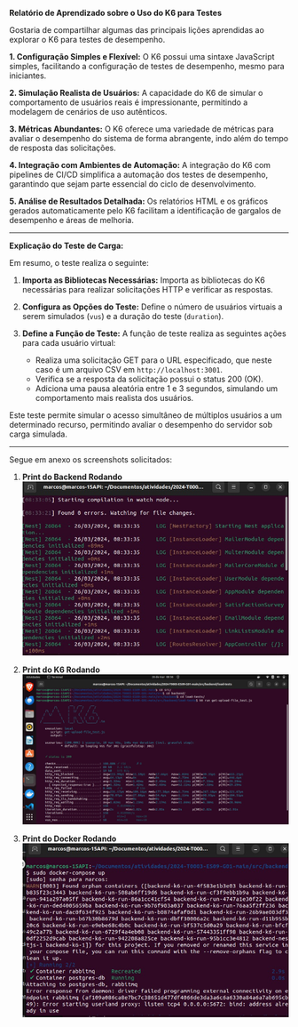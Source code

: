 **Relatório de Aprendizado sobre o Uso do K6 para Testes**

Gostaria de compartilhar algumas das principais lições aprendidas ao explorar o K6 para testes de desempenho.

**1. Configuração Simples e Flexível:**
   O K6 possui uma sintaxe JavaScript simples, facilitando a configuração de testes de desempenho, mesmo para iniciantes.

**2. Simulação Realista de Usuários:**
   A capacidade do K6 de simular o comportamento de usuários reais é impressionante, permitindo a modelagem de cenários de uso autênticos.

**3. Métricas Abundantes:**
   O K6 oferece uma variedade de métricas para avaliar o desempenho do sistema de forma abrangente, indo além do tempo de resposta das solicitações.

**4. Integração com Ambientes de Automação:**
   A integração do K6 com pipelines de CI/CD simplifica a automação dos testes de desempenho, garantindo que sejam parte essencial do ciclo de desenvolvimento.

**5. Análise de Resultados Detalhada:**
   Os relatórios HTML e os gráficos gerados automaticamente pelo K6 facilitam a identificação de gargalos de desempenho e áreas de melhoria.

---

**Explicação do Teste de Carga:**

Em resumo, o teste realiza o seguinte:

1. **Importa as Bibliotecas Necessárias:** Importa as bibliotecas do K6 necessárias para realizar solicitações HTTP e verificar as respostas.

2. **Configura as Opções do Teste:** Define o número de usuários virtuais a serem simulados (`vus`) e a duração do teste (`duration`).

3. **Define a Função de Teste:** A função de teste realiza as seguintes ações para cada usuário virtual:
   - Realiza uma solicitação GET para o URL especificado, que neste caso é um arquivo CSV em `http://localhost:3001`.
   - Verifica se a resposta da solicitação possui o status 200 (OK).
   - Adiciona uma pausa aleatória entre 1 e 3 segundos, simulando um comportamento mais realista dos usuários.

Este teste permite simular o acesso simultâneo de múltiplos usuários a um determinado recurso, permitindo avaliar o desempenho do servidor sob carga simulada.

---

Segue em anexo os screenshots solicitados:

1. **Print do Backend Rodando**
   ![backend](./assets/backend.jpeg)

2. **Print do K6 Rodando**
   ![k6](./assets/k6.jpeg)

3. **Print do Docker Rodando**
   ![docker](./assets/docker.jpeg)


